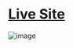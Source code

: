 # [Live Site](https://react-discord-clone1.vercel.app)
![image](https://user-images.githubusercontent.com/75967993/203520927-94970150-84bc-43ff-ad0d-acae5aef36c6.png)
